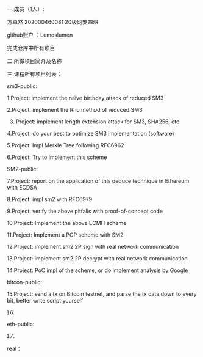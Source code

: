 一.成员（1人）: 

方卓然  202000460081 20级网安四班

github账户 ：Lumoslumen

完成仓库中所有项目


二.所做项目简介及名称


三.课程所有项目列表：


sm3-public:

1.Project: implement the naïve birthday attack of reduced SM3

2.Project: implement the Rho method of reduced SM3

3. Project: implement length extension attack for SM3, SHA256, etc.

4.Project: do your best to optimize SM3 implementation (software)

5.Project: Impl Merkle Tree following RFC6962

6.Project: Try to Implement this scheme

SM2-public:

7.Project: report on the application of this deduce technique in Ethereum with ECDSA

8.Project: impl sm2 with RFC6979

9.Project: verify the above pitfalls with proof-of-concept code

10.Project: Implement the above ECMH scheme

11.Project: Implement a PGP scheme with SM2

12.Project: implement sm2 2P sign with real network communication

13.Project: implement sm2 2P decrypt with real network communication

14.Project: PoC impl of the scheme, or do implement analysis by Google


bitcon-public:

15.Project: send a tx on Bitcoin testnet, and parse the tx data down to every bit, better write script yourself 

16.


eth-public:

17.

real：


